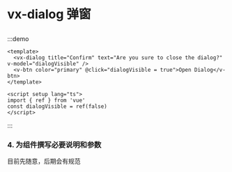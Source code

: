 # vx-dialog 弹窗

##

:::demo

```vue
<template>
  <vx-dialog title="Confirm" text="Are you sure to close the dialog?" v-model="dialogVisible" />
  <v-btn color="primary" @click="dialogVisible = true">Open Dialog</v-btn>
</template>

<script setup lang="ts">
import { ref } from 'vue'
const dialogVisible = ref(false)
</script>
```

:::

### 4. 为组件撰写必要说明和参数

目前先随意，后期会有规范
